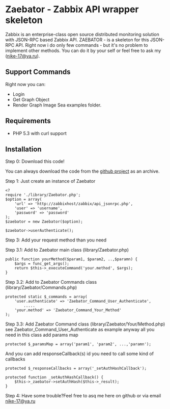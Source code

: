 # Zaebator - Zabbix API wrapper skeleton
Zabbix is an enterprise-class open source distributed monitoring solution with JSON-RPC based Zabbix API.
ZAEBATOR - is a skeleton for this  JSON-RPC API. Right now i do only few commands - but it's no problem to implement other methods.
You can do it by your self or feel free to ask my (nike-17@ya.ru).

## Support Commands
Right now you can:
* Login
* Get Graph Object
* Render Graph Image
Sea examples folder.

## Requirements

* PHP 5.3 with curl support

## Installation

Step 0: Download this code!

You can always download the code from the [github project](http://github.com/nike-17/Zaebator) as an archive.


Step 1: Just create an instance of Zaebator

	<?
	require './library/Zaebator.php';
	$option = array(
		'url' => 'http://zabbixhost/zabbix/api_jsonrpc.php',
		'user' => 'username', 
		'password' => 'password'
	);
	$zaebator = new Zaebator($option);

	$zaebator->userAuthenticate();


Step 3: Add your request method than you need

Step 3.1: Add to Zaebator main class (library/Zaebator.php)

	public function yourMethod($param1, $param2, ..,$paramn) {
		$args = func_get_args(); 
		return $this->_executeCommand('your.method', $args);
	}
	
Step 3.2: Add to Zaebator Commands  class (library/Zaebator/Commands.php)

	protected static $_commands = array(
		'user.authenticate' => 'Zaebator_Command_User_Authenticate',
			.....
		'your.method' => 'Zaebator_Command_Your_Method'
	);

Step 3.3: Add  Zaebator Command  class (library/Zaebator/Your/Method.php)
see Zaebator_Command_User_Authenticate as example
anyway all you need in this class add params map
		
	protected $_paramsMap = array('param1', 'param2', ...,'paramn');
And you can add responseCallback(s) id you need to call some kind of callbacks

	protected $_responseCallbacks = array('_setAuthHashCallback');
	
	protected function _setAuthHashCallback() {
		$this->_zaebator->setAuthHash($this->_result);
	}

Step 4: Have some trouble?Feel free to asq me here on github or via email nike-17@ya.ru 